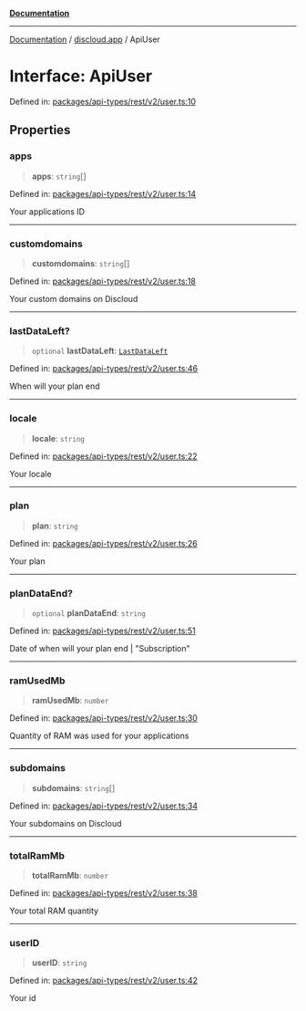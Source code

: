 [**Documentation**](../../README.md)

***

[Documentation](../../packages.md) / [discloud.app](../README.md) / ApiUser

# Interface: ApiUser

Defined in: [packages/api-types/rest/v2/user.ts:10](https://github.com/discloud/discloud.app/blob/5b4e3fe9c701f0b4f5ffa4246f463403d1e47fa1/packages/api-types/rest/v2/user.ts#L10)

## Properties

### apps

> **apps**: `string`[]

Defined in: [packages/api-types/rest/v2/user.ts:14](https://github.com/discloud/discloud.app/blob/5b4e3fe9c701f0b4f5ffa4246f463403d1e47fa1/packages/api-types/rest/v2/user.ts#L14)

Your applications ID

***

### customdomains

> **customdomains**: `string`[]

Defined in: [packages/api-types/rest/v2/user.ts:18](https://github.com/discloud/discloud.app/blob/5b4e3fe9c701f0b4f5ffa4246f463403d1e47fa1/packages/api-types/rest/v2/user.ts#L18)

Your custom domains on Discloud

***

### lastDataLeft?

> `optional` **lastDataLeft**: [`LastDataLeft`](LastDataLeft.md)

Defined in: [packages/api-types/rest/v2/user.ts:46](https://github.com/discloud/discloud.app/blob/5b4e3fe9c701f0b4f5ffa4246f463403d1e47fa1/packages/api-types/rest/v2/user.ts#L46)

When will your plan end

***

### locale

> **locale**: `string`

Defined in: [packages/api-types/rest/v2/user.ts:22](https://github.com/discloud/discloud.app/blob/5b4e3fe9c701f0b4f5ffa4246f463403d1e47fa1/packages/api-types/rest/v2/user.ts#L22)

Your locale

***

### plan

> **plan**: `string`

Defined in: [packages/api-types/rest/v2/user.ts:26](https://github.com/discloud/discloud.app/blob/5b4e3fe9c701f0b4f5ffa4246f463403d1e47fa1/packages/api-types/rest/v2/user.ts#L26)

Your plan

***

### planDataEnd?

> `optional` **planDataEnd**: `string`

Defined in: [packages/api-types/rest/v2/user.ts:51](https://github.com/discloud/discloud.app/blob/5b4e3fe9c701f0b4f5ffa4246f463403d1e47fa1/packages/api-types/rest/v2/user.ts#L51)

Date of when will your plan end
| "Subscription"

***

### ramUsedMb

> **ramUsedMb**: `number`

Defined in: [packages/api-types/rest/v2/user.ts:30](https://github.com/discloud/discloud.app/blob/5b4e3fe9c701f0b4f5ffa4246f463403d1e47fa1/packages/api-types/rest/v2/user.ts#L30)

Quantity of RAM was used for your applications

***

### subdomains

> **subdomains**: `string`[]

Defined in: [packages/api-types/rest/v2/user.ts:34](https://github.com/discloud/discloud.app/blob/5b4e3fe9c701f0b4f5ffa4246f463403d1e47fa1/packages/api-types/rest/v2/user.ts#L34)

Your subdomains on Discloud

***

### totalRamMb

> **totalRamMb**: `number`

Defined in: [packages/api-types/rest/v2/user.ts:38](https://github.com/discloud/discloud.app/blob/5b4e3fe9c701f0b4f5ffa4246f463403d1e47fa1/packages/api-types/rest/v2/user.ts#L38)

Your total RAM quantity

***

### userID

> **userID**: `string`

Defined in: [packages/api-types/rest/v2/user.ts:42](https://github.com/discloud/discloud.app/blob/5b4e3fe9c701f0b4f5ffa4246f463403d1e47fa1/packages/api-types/rest/v2/user.ts#L42)

Your id
